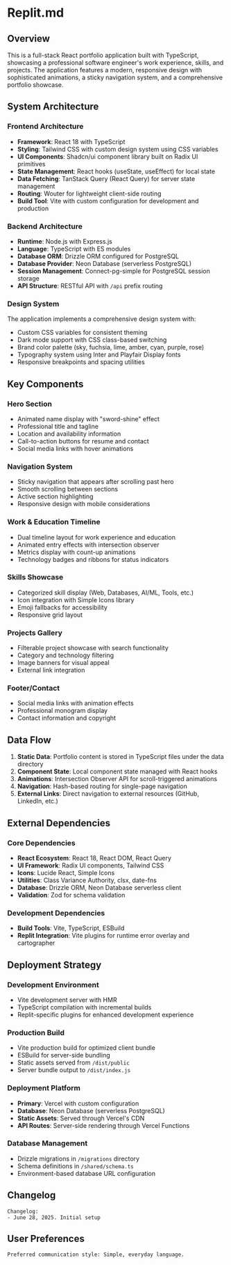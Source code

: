 # Replit.md

## Overview

This is a full-stack React portfolio application built with TypeScript, showcasing a professional software engineer's work experience, skills, and projects. The application features a modern, responsive design with sophisticated animations, a sticky navigation system, and a comprehensive portfolio showcase.

## System Architecture

### Frontend Architecture
- **Framework**: React 18 with TypeScript
- **Styling**: Tailwind CSS with custom design system using CSS variables
- **UI Components**: Shadcn/ui component library built on Radix UI primitives
- **State Management**: React hooks (useState, useEffect) for local state
- **Data Fetching**: TanStack Query (React Query) for server state management
- **Routing**: Wouter for lightweight client-side routing
- **Build Tool**: Vite with custom configuration for development and production

### Backend Architecture
- **Runtime**: Node.js with Express.js
- **Language**: TypeScript with ES modules
- **Database ORM**: Drizzle ORM configured for PostgreSQL
- **Database Provider**: Neon Database (serverless PostgreSQL)
- **Session Management**: Connect-pg-simple for PostgreSQL session storage
- **API Structure**: RESTful API with `/api` prefix routing

### Design System
The application implements a comprehensive design system with:
- Custom CSS variables for consistent theming
- Dark mode support with CSS class-based switching
- Brand color palette (sky, fuchsia, lime, amber, cyan, purple, rose)
- Typography system using Inter and Playfair Display fonts
- Responsive breakpoints and spacing utilities

## Key Components

### Hero Section
- Animated name display with "sword-shine" effect
- Professional title and tagline
- Location and availability information
- Call-to-action buttons for resume and contact
- Social media links with hover animations

### Navigation System
- Sticky navigation that appears after scrolling past hero
- Smooth scrolling between sections
- Active section highlighting
- Responsive design with mobile considerations

### Work & Education Timeline
- Dual timeline layout for work experience and education
- Animated entry effects with intersection observer
- Metrics display with count-up animations
- Technology badges and ribbons for status indicators

### Skills Showcase
- Categorized skill display (Web, Databases, AI/ML, Tools, etc.)
- Icon integration with Simple Icons library
- Emoji fallbacks for accessibility
- Responsive grid layout

### Projects Gallery
- Filterable project showcase with search functionality
- Category and technology filtering
- Image banners for visual appeal
- External link integration

### Footer/Contact
- Social media links with animation effects
- Professional monogram display
- Contact information and copyright

## Data Flow

1. **Static Data**: Portfolio content is stored in TypeScript files under the data directory
2. **Component State**: Local component state managed with React hooks
3. **Animations**: Intersection Observer API for scroll-triggered animations
4. **Navigation**: Hash-based routing for single-page navigation
5. **External Links**: Direct navigation to external resources (GitHub, LinkedIn, etc.)

## External Dependencies

### Core Dependencies
- **React Ecosystem**: React 18, React DOM, React Query
- **UI Framework**: Radix UI components, Tailwind CSS
- **Icons**: Lucide React, Simple Icons
- **Utilities**: Class Variance Authority, clsx, date-fns
- **Database**: Drizzle ORM, Neon Database serverless client
- **Validation**: Zod for schema validation

### Development Dependencies
- **Build Tools**: Vite, TypeScript, ESBuild
- **Replit Integration**: Vite plugins for runtime error overlay and cartographer

## Deployment Strategy

### Development Environment
- Vite development server with HMR
- TypeScript compilation with incremental builds
- Replit-specific plugins for enhanced development experience

### Production Build
- Vite production build for optimized client bundle
- ESBuild for server-side bundling
- Static assets served from `/dist/public`
- Server bundle output to `/dist/index.js`

### Deployment Platform
- **Primary**: Vercel with custom configuration
- **Database**: Neon Database (serverless PostgreSQL)
- **Static Assets**: Served through Vercel's CDN
- **API Routes**: Server-side rendering through Vercel Functions

### Database Management
- Drizzle migrations in `/migrations` directory
- Schema definitions in `/shared/schema.ts`
- Environment-based database URL configuration

## Changelog

```
Changelog:
- June 28, 2025. Initial setup
```

## User Preferences

```
Preferred communication style: Simple, everyday language.
```